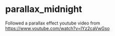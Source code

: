 # parallax_midnight

Followed a parallax effect youtube video from https://www.youtube.com/watch?v=IYz2caVwGso
